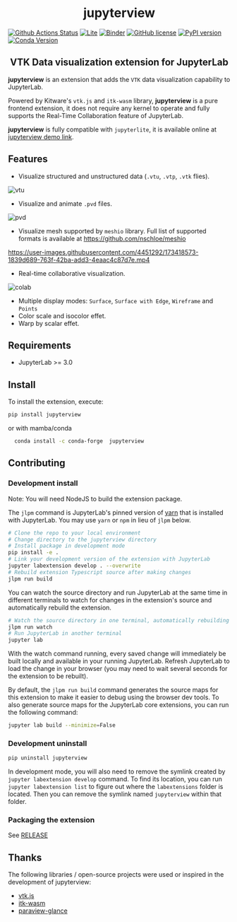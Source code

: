 <h1 align="center">jupyterview</h1>

[![Github Actions Status](https://github.com/trungleduc/jupyterview/workflows/Build/badge.svg)](https://github.com/trungleduc/jupyterview/actions/workflows/build.yml) [![Lite](https://jupyterlite.rtfd.io/en/latest/_static/badge.svg)](https://trungleduc.github.io/jupyterview) [![Binder](https://mybinder.org/badge_logo.svg)](https://mybinder.org/v2/gh/trungleduc/jupyterview/master?urlpath=lab) [![GitHub license](https://badgen.net/github/license/trungleduc/jupyterview)](https://github.com/trungleduc/jupyterview/blob/master/LICENSE) [![PyPI version](https://badge.fury.io/py/jupyterview.svg)](https://badge.fury.io/py/jupyterview) [![Conda Version](https://img.shields.io/conda/vn/conda-forge/jupyterview.svg)](https://anaconda.org/conda-forge/jupyterview)

<h2 align="center"> VTK Data visualization extension for JupyterLab</h2>

**jupyterview** is an extension that adds the `VTK` data visualization capability to JupyterLab.

Powered by Kitware's `vtk.js` and `itk-wasm` library, **jupyterview** is a pure frontend extension, it does not require any kernel to operate and fully supports the Real-Time Collaboration feature of JupyterLab.

**jupyterview** is fully compatible with `jupyterlite`, it is available online at [jupyterview demo link](https://trungleduc.github.io/jupyterview).

## Features

- Visualize structured and unstructured data (`.vtu`, `.vtp`, `.vtk` flies).

![vtu](https://user-images.githubusercontent.com/4451292/157323037-f0d8149c-410b-483b-812a-3a4e3d524552.gif)

- Visualize and animate `.pvd` files.

![pvd](https://user-images.githubusercontent.com/4451292/157324587-0b89159d-f4db-4227-b58b-437c75f69855.gif)

- Visualize mesh supported by `meshio` library. Full list of supported formats is available at https://github.com/nschloe/meshio

https://user-images.githubusercontent.com/4451292/173418573-1839d689-763f-42ba-add3-4eaac4c87d7e.mp4

- Real-time collaborative visualization.

![colab](https://user-images.githubusercontent.com/4451292/157325576-c79c9ee8-6428-4e96-afa6-827467e70438.gif)

- Multiple display modes: `Surface`, `Surface with Edge`, `Wireframe` and `Points`
- Color scale and isocolor effet.
- Warp by scalar effet.

## Requirements

- JupyterLab >= 3.0

## Install

To install the extension, execute:

```bash
pip install jupyterview
```

or with mamba/conda

```bash
  conda install -c conda-forge  jupyterview
```

## Contributing

### Development install

Note: You will need NodeJS to build the extension package.

The `jlpm` command is JupyterLab's pinned version of
[yarn](https://yarnpkg.com/) that is installed with JupyterLab. You may use
`yarn` or `npm` in lieu of `jlpm` below.

```bash
# Clone the repo to your local environment
# Change directory to the jupyterview directory
# Install package in development mode
pip install -e .
# Link your development version of the extension with JupyterLab
jupyter labextension develop . --overwrite
# Rebuild extension Typescript source after making changes
jlpm run build
```

You can watch the source directory and run JupyterLab at the same time in different terminals to watch for changes in the extension's source and automatically rebuild the extension.

```bash
# Watch the source directory in one terminal, automatically rebuilding when needed
jlpm run watch
# Run JupyterLab in another terminal
jupyter lab
```

With the watch command running, every saved change will immediately be built locally and available in your running JupyterLab. Refresh JupyterLab to load the change in your browser (you may need to wait several seconds for the extension to be rebuilt).

By default, the `jlpm run build` command generates the source maps for this extension to make it easier to debug using the browser dev tools. To also generate source maps for the JupyterLab core extensions, you can run the following command:

```bash
jupyter lab build --minimize=False
```

### Development uninstall

```bash
pip uninstall jupyterview
```

In development mode, you will also need to remove the symlink created by `jupyter labextension develop`
command. To find its location, you can run `jupyter labextension list` to figure out where the `labextensions`
folder is located. Then you can remove the symlink named `jupyterview` within that folder.

### Packaging the extension

See [RELEASE](RELEASE.md)

## Thanks

The following libraries / open-source projects were used or inspired in the development of jupyterview:

- [vtk.js](https://github.com/Kitware/vtk-js)
- [itk-wasm](https://github.com/InsightSoftwareConsortium/itk-wasm)
- [paraview-glance](https://github.com/Kitware/paraview-glance)
